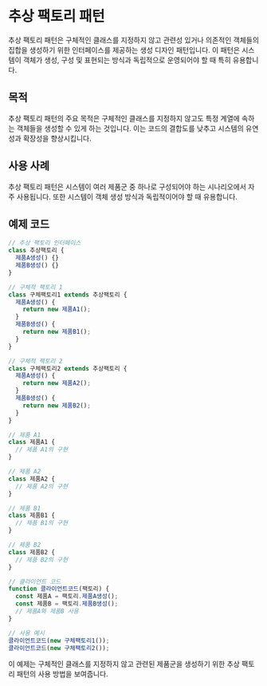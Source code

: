 # 추상 팩토리 패턴

추상 팩토리 패턴은 구체적인 클래스를 지정하지 않고 관련성 있거나 의존적인 객체들의 집합을 생성하기 위한 인터페이스를 제공하는 생성 디자인 패턴입니다. 이 패턴은 시스템이 객체가 생성, 구성 및 표현되는 방식과 독립적으로 운영되어야 할 때 특히 유용합니다.

## 목적

추상 팩토리 패턴의 주요 목적은 구체적인 클래스를 지정하지 않고도 특정 계열에 속하는 객체들을 생성할 수 있게 하는 것입니다. 이는 코드의 결합도를 낮추고 시스템의 유연성과 확장성을 향상시킵니다.

## 사용 사례

추상 팩토리 패턴은 시스템이 여러 제품군 중 하나로 구성되어야 하는 시나리오에서 자주 사용됩니다. 또한 시스템이 객체 생성 방식과 독립적이어야 할 때 유용합니다.

## 예제 코드

```javascript
// 추상 팩토리 인터페이스
class 추상팩토리 {
  제품A생성() {}
  제품B생성() {}
}

// 구체적 팩토리 1
class 구체팩토리1 extends 추상팩토리 {
  제품A생성() {
    return new 제품A1();
  }
  제품B생성() {
    return new 제품B1();
  }
}

// 구체적 팩토리 2
class 구체팩토리2 extends 추상팩토리 {
  제품A생성() {
    return new 제품A2();
  }
  제품B생성() {
    return new 제품B2();
  }
}

// 제품 A1
class 제품A1 {
  // 제품 A1의 구현
}

// 제품 A2
class 제품A2 {
  // 제품 A2의 구현
}

// 제품 B1
class 제품B1 {
  // 제품 B1의 구현
}

// 제품 B2
class 제품B2 {
  // 제품 B2의 구현
}

// 클라이언트 코드
function 클라이언트코드(팩토리) {
  const 제품A = 팩토리.제품A생성();
  const 제품B = 팩토리.제품B생성();
  // 제품A와 제품B 사용
}

// 사용 예시
클라이언트코드(new 구체팩토리1());
클라이언트코드(new 구체팩토리2());
```

이 예제는 구체적인 클래스를 지정하지 않고 관련된 제품군을 생성하기 위한 추상 팩토리 패턴의 사용 방법을 보여줍니다.
